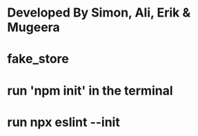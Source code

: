 # Developed By Simon, Ali, Erik & Mugeera
# fake_store

# run 'npm init' in the terminal

# run npx eslint --init

<!--
	men's clothing
	jewelery
	electronics
	women's clothing

    Seprate the .cards and #cards from each other so we can style them sepratly

	shift + alt + a to comment out the code
-->

